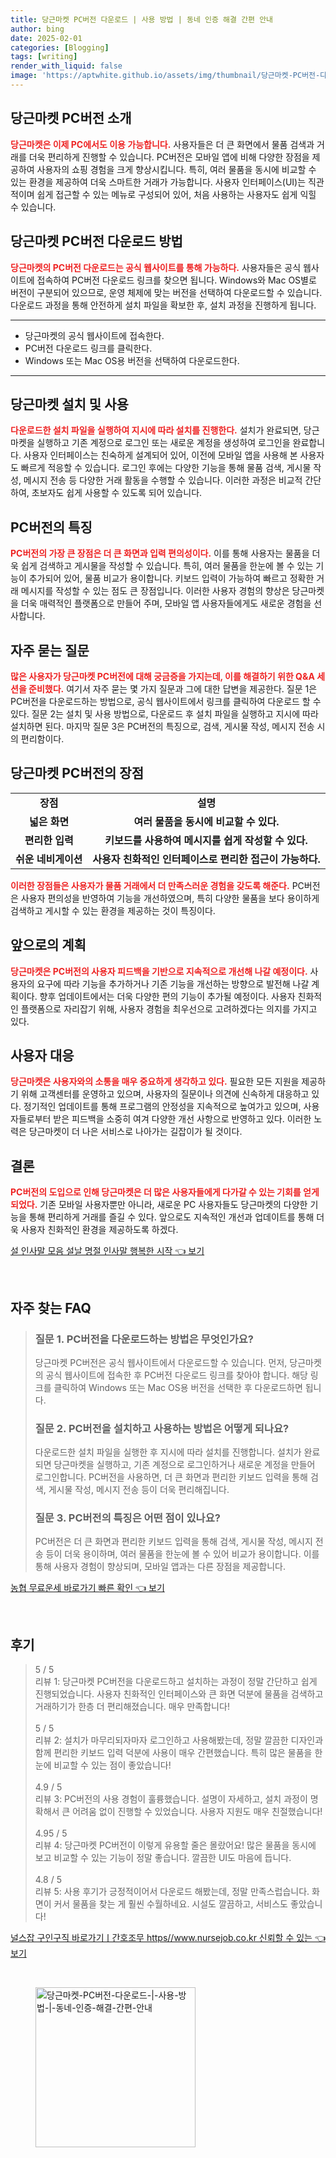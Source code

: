 ```yaml
---
title: 당근마켓 PC버전 다운로드 | 사용 방법 | 동네 인증 해결 간편 안내
author: bing
date: 2025-02-01
categories: [Blogging]
tags: [writing]
render_with_liquid: false
image: 'https://aptwhite.github.io/assets/img/thumbnail/당근마켓-PC버전-다운로드-|-사용-방법-|-동네-인증-해결-간편-안내.webp'
---
```



<h2 id='당근마켓_PC버전_소개'>당근마켓 PC버전 소개</h2>

<p><b><span style="color: #ee2323;">당근마켓은 이제 PC에서도 이용 가능합니다.</span></b> 사용자들은 더 큰 화면에서 물품 검색과 거래를 더욱 편리하게 진행할 수 있습니다. PC버전은 모바일 앱에 비해 다양한 장점을 제공하여 사용자의 쇼핑 경험을 크게 향상시킵니다. 특히, 여러 물품을 동시에 비교할 수 있는 환경을 제공하여 더욱 스마트한 거래가 가능합니다. 사용자 인터페이스(UI)는 직관적이며 쉽게 접근할 수 있는 메뉴로 구성되어 있어, 처음 사용하는 사용자도 쉽게 익힐 수 있습니다.</p>

<h2 id='당근마켓_PC버전_다운로드'>당근마켓 PC버전 다운로드 방법</h2>

<p><b><span style="color: #ee2323;">당근마켓의 PC버전 다운로드는 공식 웹사이트를 통해 가능하다.</span></b> 사용자들은 공식 웹사이트에 접속하여 PC버전 다운로드 링크를 찾으면 됩니다. Windows와 Mac OS별로 버전이 구분되어 있으므로, 운영 체제에 맞는 버전을 선택하여 다운로드할 수 있습니다. 다운로드 과정을 통해 안전하게 설치 파일을 확보한 후, 설치 과정을 진행하게 됩니다.</p>

<hr />

<ul>
    <li>당근마켓의 공식 웹사이트에 접속한다.</li>
    <li>PC버전 다운로드 링크를 클릭한다.</li>
    <li>Windows 또는 Mac OS용 버전을 선택하여 다운로드한다.</li>
</ul>

<hr />

<h2 id='당근마켓_설치_및_사용'>당근마켓 설치 및 사용</h2>

<p><b><span style="color: #ee2323;">다운로드한 설치 파일을 실행하여 지시에 따라 설치를 진행한다.</span></b> 설치가 완료되면, 당근마켓을 실행하고 기존 계정으로 로그인 또는 새로운 계정을 생성하여 로그인을 완료합니다. 사용자 인터페이스는 친숙하게 설계되어 있어, 이전에 모바일 앱을 사용해 본 사용자도 빠르게 적응할 수 있습니다. 로그인 후에는 다양한 기능을 통해 물품 검색, 게시물 작성, 메시지 전송 등 다양한 거래 활동을 수행할 수 있습니다. 이러한 과정은 비교적 간단하여, 초보자도 쉽게 사용할 수 있도록 되어 있습니다.</p>

<h2 id='PC버전_특징'>PC버전의 특징</h2>

<p><b><span style="color: #ee2323;">PC버전의 가장 큰 장점은 더 큰 화면과 입력 편의성이다.</span></b> 이를 통해 사용자는 물품을 더욱 쉽게 검색하고 게시물을 작성할 수 있습니다. 특히, 여러 물품을 한눈에 볼 수 있는 기능이 추가되어 있어, 물품 비교가 용이합니다. 키보드 입력이 가능하여 빠르고 정확한 거래 메시지를 작성할 수 있는 점도 큰 장점입니다. 이러한 사용자 경험의 향상은 당근마켓을 더욱 매력적인 플랫폼으로 만들어 주며, 모바일 앱 사용자들에게도 새로운 경험을 선사합니다.</p>

<h2 id='자주_묻는_질문'>자주 묻는 질문</h2>

<p><b><span style="color: #ee2323;">많은 사용자가 당근마켓 PC버전에 대해 궁금증을 가지는데, 이를 해결하기 위한 Q&A 세션을 준비했다.</span></b> 여기서 자주 묻는 몇 가지 질문과 그에 대한 답변을 제공한다. 질문 1은 PC버전을 다운로드하는 방법으로, 공식 웹사이트에서 링크를 클릭하여 다운로드 할 수 있다. 질문 2는 설치 및 사용 방법으로, 다운로드 후 설치 파일을 실행하고 지시에 따라 설치하면 된다. 마지막 질문 3은 PC버전의 특징으로, 검색, 게시물 작성, 메시지 전송 시의 편리함이다.</p>

<h2 id='HP버전_장점'>당근마켓 PC버전의 장점</h2>

<table>
    <tr>
        <td style="text-align: center; height: 17px;"><b>장점</b></td>
        <td style="text-align: center; height: 17px;"><b>설명</b></td>
    </tr>
    <tr>
        <td style="text-align: center; height: 17px;"><b>넓은 화면</b></td>
        <td style="text-align: center; height: 17px;"><b>여러 물품을 동시에 비교할 수 있다.</b></td>
    </tr>
    <tr>
        <td style="text-align: center; height: 17px;"><b>편리한 입력</b></td>
        <td style="text-align: center; height: 17px;"><b>키보드를 사용하여 메시지를 쉽게 작성할 수 있다.</b></td>
    </tr>
    <tr>
        <td style="text-align: center; height: 17px;"><b>쉬운 네비게이션</b></td>
        <td style="text-align: center; height: 17px;"><b>사용자 친화적인 인터페이스로 편리한 접근이 가능하다.</b></td>
    </tr>
</table>

<p><b><span style="color: #ee2323;">이러한 장점들은 사용자가 물품 거래에서 더 만족스러운 경험을 갖도록 해준다.</span></b> PC버전은 사용자 편의성을 반영하여 기능을 개선하였으며, 특히 다양한 물품을 보다 용이하게 검색하고 게시할 수 있는 환경을 제공하는 것이 특징이다.</p>

<h2 id='앞으로의_계획'>앞으로의 계획</h2>

<p><b><span style="color: #ee2323;">당근마켓은 PC버전의 사용자 피드백을 기반으로 지속적으로 개선해 나갈 예정이다.</span></b> 사용자의 요구에 따라 기능을 추가하거나 기존 기능을 개선하는 방향으로 발전해 나갈 계획이다. 향후 업데이트에서는 더욱 다양한 편의 기능이 추가될 예정이다. 사용자 친화적인 플랫폼으로 자리잡기 위해, 사용자 경험을 최우선으로 고려하겠다는 의지를 가지고 있다.</p>

<h2 id='사용자_대응'>사용자 대응</h2>

<p><b><span style="color: #ee2323;">당근마켓은 사용자와의 소통을 매우 중요하게 생각하고 있다.</span></b> 필요한 모든 지원을 제공하기 위해 고객센터를 운영하고 있으며, 사용자의 질문이나 의견에 신속하게 대응하고 있다. 정기적인 업데이트를 통해 프로그램의 안정성을 지속적으로 높여가고 있으며, 사용자들로부터 받은 피드백을 소중히 여겨 다양한 개선 사항으로 반영하고 있다. 이러한 노력은 당근마켓이 더 나은 서비스로 나아가는 길잡이가 될 것이다.</p>

<h2 id='결론'>결론</h2>

<p><b><span style="color: #ee2323;">PC버전의 도입으로 인해 당근마켓은 더 많은 사용자들에게 다가갈 수 있는 기회를 얻게 되었다.</span></b> 기존 모바일 사용자뿐만 아니라, 새로운 PC 사용자들도 당근마켓의 다양한 기능을 통해 편리하게 거래를 즐길 수 있다. 앞으로도 지속적인 개선과 업데이트를 통해 더욱 사용자 친화적인 환경을 제공하도록 하겠다.</p>


<p><a class="click-button" title="설 인사말 모음 설날 명절 인사말 행복한 시작" href="https://aptwhite.github.io/posts/%EC%84%A4-%EC%9D%B8%EC%82%AC%EB%A7%90-%EB%AA%A8%EC%9D%8C-%EC%84%A4%EB%82%A0-%EB%AA%85%EC%A0%88-%EC%9D%B8%EC%82%AC%EB%A7%90-%ED%96%89%EB%B3%B5%ED%95%9C-%EC%8B%9C%EC%9E%91/" rel="dofollow">설 인사말 모음 설날 명절 인사말 행복한 시작 👈 보기</a></p><br>
<h2 id='자주_찾는_FAQ'>자주 찾는 FAQ</h2>
<div itemscope="" itemtype="https://schema.org/FAQPage"> 
<blockquote> 
<div itemscope="" itemprop="mainEntity" itemtype="https://schema.org/Question"> 
<h3 itemprop="name">질문 1. PC버전을 다운로드하는 방법은 무엇인가요?</h3> 
<div itemscope="" itemprop="acceptedAnswer" itemtype="https://schema.org/Answer"> 
<span itemprop="text"> 
<p>당근마켓 PC버전은 공식 웹사이트에서 다운로드할 수 있습니다. 먼저, 당근마켓의 공식 웹사이트에 접속한 후 PC버전 다운로드 링크를 찾아야 합니다. 해당 링크를 클릭하여 Windows 또는 Mac OS용 버전을 선택한 후 다운로드하면 됩니다.</p> 
</span> 
</div> 
</div> 

<div itemscope="" itemprop="mainEntity" itemtype="https://schema.org/Question"> 
<h3 itemprop="name">질문 2. PC버전을 설치하고 사용하는 방법은 어떻게 되나요?</h3> 
<div itemscope="" itemprop="acceptedAnswer" itemtype="https://schema.org/Answer"> 
<span itemprop="text"> 
<p>다운로드한 설치 파일을 실행한 후 지시에 따라 설치를 진행합니다. 설치가 완료되면 당근마켓을 실행하고, 기존 계정으로 로그인하거나 새로운 계정을 만들어 로그인합니다. PC버전을 사용하면, 더 큰 화면과 편리한 키보드 입력을 통해 검색, 게시물 작성, 메시지 전송 등이 더욱 편리해집니다.</p> 
</span> 
</div> 
</div> 

<div itemscope="" itemprop="mainEntity" itemtype="https://schema.org/Question"> 
<h3 itemprop="name">질문 3. PC버전의 특징은 어떤 점이 있나요?</h3> 
<div itemscope="" itemprop="acceptedAnswer" itemtype="https://schema.org/Answer"> 
<span itemprop="text"> 
<p>PC버전은 더 큰 화면과 편리한 키보드 입력을 통해 검색, 게시물 작성, 메시지 전송 등이 더욱 용이하며, 여러 물품을 한눈에 볼 수 있어 비교가 용이합니다. 이를 통해 사용자 경험이 향상되며, 모바일 앱과는 다른 장점을 제공합니다.</p> 
</span> 
</div> 
</div> 
</blockquote> 
</div>
<p><a class="click-button" title="농협 무료운세 바로가기 빠른 확인" href="https://aptwhite.github.io/posts/%EB%86%8D%ED%98%91-%EB%AC%B4%EB%A3%8C%EC%9A%B4%EC%84%B8-%EB%B0%94%EB%A1%9C%EA%B0%80%EA%B8%B0-%EB%B9%A0%EB%A5%B8-%ED%99%95%EC%9D%B8/" rel="dofollow">농협 무료운세 바로가기 빠른 확인 👈 보기</a></p><br>
<h2 id='후기'>후기</h2>
<div itemscope itemtype="https://schema.org/Product">
  <blockquote>
  <div itemprop="review" itemscope itemtype="https://schema.org/Review">
      <div itemprop="reviewRating" itemscope itemtype="https://schema.org/Rating"> <span itemprop="ratingValue">5</span> / <span itemprop="bestRating">5</span> </div>
      <span itemprop="reviewBody">리뷰 1: 당근마켓 PC버전을 다운로드하고 설치하는 과정이 정말 간단하고 쉽게 진행되었습니다. 사용자 친화적인 인터페이스와 큰 화면 덕분에 물품을 검색하고 거래하기가 한층 더 편리해졌습니다. 매우 만족합니다!</span>
  </div>
  <br>
  <div itemprop="review" itemscope itemtype="https://schema.org/Review">
      <div itemprop="reviewRating" itemscope itemtype="https://schema.org/Rating"> <span itemprop="ratingValue">5</span> / <span itemprop="bestRating">5</span> </div>
      <span itemprop="reviewBody">리뷰 2: 설치가 마무리되자마자 로그인하고 사용해봤는데, 정말 깔끔한 디자인과 함께 편리한 키보드 입력 덕분에 사용이 매우 간편했습니다. 특히 많은 물품을 한눈에 비교할 수 있는 점이 좋았습니다!</span>
  </div>
  <br>
  <div itemprop="review" itemscope itemtype="https://schema.org/Review">
      <div itemprop="reviewRating" itemscope itemtype="https://schema.org/Rating"> <span itemprop="ratingValue">4.9</span> / <span itemprop="bestRating">5</span> </div>
      <span itemprop="reviewBody">리뷰 3: PC버전의 사용 경험이 훌륭했습니다. 설명이 자세하고, 설치 과정이 명확해서 큰 어려움 없이 진행할 수 있었습니다. 사용자 지원도 매우 친절했습니다!</span>
  </div>
  <br>
  <div itemprop="review" itemscope itemtype="https://schema.org/Review">
      <div itemprop="reviewRating" itemscope itemtype="https://schema.org/Rating"> <span itemprop="ratingValue">4.95</span> / <span itemprop="bestRating">5</span> </div>
      <span itemprop="reviewBody">리뷰 4: 당근마켓 PC버전이 이렇게 유용할 줄은 몰랐어요! 많은 물품을 동시에 보고 비교할 수 있는 기능이 정말 좋습니다. 깔끔한 UI도 마음에 듭니다.</span>
  </div>
  <br>
  <div itemprop="review" itemscope itemtype="https://schema.org/Review">
      <div itemprop="reviewRating" itemscope itemtype="https://schema.org/Rating"> <span itemprop="ratingValue">4.8</span> / <span itemprop="bestRating">5</span> </div>
      <span itemprop="reviewBody">리뷰 5: 사용 후기가 긍정적이어서 다운로드 해봤는데, 정말 만족스럽습니다. 화면이 커서 물품을 찾는 게 훨씬 수월하네요. 시설도 깔끔하고, 서비스도 좋았습니다!</span>
  </div>
  </blockquote>
</div>
<p><a class="click-button" title="널스잡 구인구직 바로가기ㅣ간호조무 https//www.nursejob.co.kr 신뢰할 수 있는" href="https://aptwhite.github.io/posts/%EB%84%90%EC%8A%A4%EC%9E%A1-%EA%B5%AC%EC%9D%B8%EA%B5%AC%EC%A7%81-%EB%B0%94%EB%A1%9C%EA%B0%80%EA%B8%B0%E3%85%A3%EA%B0%84%ED%98%B8%EC%A1%B0%EB%AC%B4-httpswww.nursejob.co.kr-%EC%8B%A0%EB%A2%B0%ED%95%A0-%EC%88%98-%EC%9E%88%EB%8A%94/" rel="dofollow">널스잡 구인구직 바로가기ㅣ간호조무 https//www.nursejob.co.kr 신뢰할 수 있는 👈 보기</a></p><br>
<figure class="image"><img src="https://aptwhite.github.io/assets/img/thumbnail/당근마켓-PC버전-다운로드-|-사용-방법-|-동네-인증-해결-간편-안내.webp" alt="당근마켓-PC버전-다운로드-|-사용-방법-|-동네-인증-해결-간편-안내" width="256" height="256"></figure>